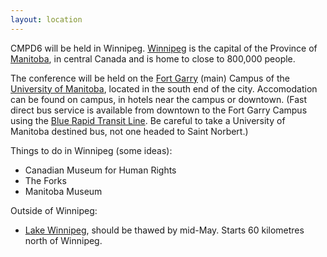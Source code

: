 ```yaml
---
layout: location
---
```


CMPD6 will be held in Winnipeg. [Winnipeg](https://en.wikipedia.org/wiki/Winnipeg) is the capital of the Province of [Manitoba](https://en.wikipedia.org/wiki/Manitoba), in central Canada and is home to close to 800,000 people.

The conference will be held on the [Fort Garry](https://umanitoba.ca/about-um/our-campuses) (main) Campus of the [University of Manitoba](https://umanitoba.ca/), located in the south end of the city. Accomodation can be found on campus, in hotels near the campus or downtown. (Fast direct bus service is available from downtown to the Fort Garry Campus using the [Blue Rapid Transit Line](https://info.winnipegtransit.com/en/service/blue-rapid-transit/). Be careful to take a University of Manitoba destined bus, not one headed to Saint Norbert.)

Things to do in Winnipeg (some ideas):
- Canadian Museum for Human Rights
- The Forks
- Manitoba Museum

Outside of Winnipeg:
- [Lake Winnipeg](https://en.wikipedia.org/wiki/Lake_Winnipeg), should be thawed by mid-May. Starts 60 kilometres north of Winnipeg.
